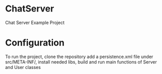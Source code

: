 # ChatServer
Chat Server Example Project

# Configuration
To run the project, clone the repository add a persistence.xml file under src/META-INF/, install needed libs, build and run main functions of Server and User classes
